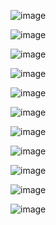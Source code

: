 ![image](https://github.com/zn03/BookShop/assets/127586704/f1244240-2063-43b8-b824-edb8d28a2d7a)

![image](https://github.com/zn03/BookShop/assets/127586704/055cf5a2-fa7e-40c1-9b9e-63b2171f4e2a)

![image](https://github.com/zn03/BookShop/assets/127586704/4a60c434-e469-42c4-8c65-3eeb64041c47)

![image](https://github.com/zn03/BookShop/assets/127586704/46b9af28-ec1b-47c0-a28b-599c8a38a233)

![image](https://github.com/zn03/BookShop/assets/127586704/947fd5a0-2ac3-4bab-a6a1-087a1a293043)

![image](https://github.com/zn03/BookShop/assets/127586704/088a73d5-36de-4dd8-9cae-cc582ff57878)

![image](https://github.com/zn03/BookShop/assets/127586704/e933516d-632f-4ead-9f55-19eee537b94c)

![image](https://github.com/zn03/BookShop/assets/127586704/eeb882ab-4ec1-46ae-a514-6e393c1ab87f)

![image](https://github.com/zn03/BookShop/assets/127586704/4620fc23-3948-45d0-9b56-6f1c234ea609)

![image](https://github.com/zn03/BookShop/assets/127586704/fc7f99d3-e4dc-4130-9019-aa155b2f8a48)

![image](https://github.com/zn03/BookShop/assets/127586704/9076baac-b2b5-43d7-aef4-5dff91abf3c2)

 
 
